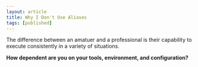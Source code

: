 ```yaml
---
layout: article
title: Why I Don't Use Aliases
tags: [published]
---
```

The difference between an amatuer and a professional is their capability to
execute consistently in a variety of situations.

**How dependent are you on your tools, environment, and configuration?**
